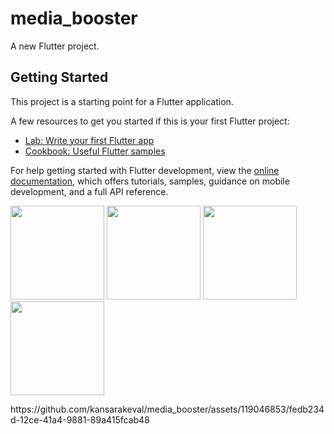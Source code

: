 # media_booster

A new Flutter project.

## Getting Started

This project is a starting point for a Flutter application.

A few resources to get you started if this is your first Flutter project:

- [Lab: Write your first Flutter app](https://docs.flutter.dev/get-started/codelab)
- [Cookbook: Useful Flutter samples](https://docs.flutter.dev/cookbook)

For help getting started with Flutter development, view the
[online documentation](https://docs.flutter.dev/), which offers tutorials,
samples, guidance on mobile development, and a full API reference.
<p>
  <img src="https://github.com/kansarakeval/media_booster/assets/119046853/37f3e347-4092-48cd-a983-cf451eb082f2" hight="500" width="150">
  <img src="https://github.com/kansarakeval/media_booster/assets/119046853/590a8e72-4fb9-4944-9792-9e84e683f2b4" hight="500" width="150">
  <img src="https://github.com/kansarakeval/media_booster/assets/119046853/8dfbd0e3-2c83-4de8-bc93-14a9256b7875" hight="500" width="150">
  <img src="https://github.com/kansarakeval/media_booster/assets/119046853/8ebfdf6d-12fb-45ae-b8e1-196ddec8975e" hight="500" width="150">
</p>
https://github.com/kansarakeval/media_booster/assets/119046853/fedb234d-12ce-41a4-9881-89a415fcab48

